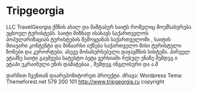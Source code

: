 # Tripgeorgia

LLC TravelGeorgia ქმნის ახალ და მაშტაბურ საიტს რომელიც  მოემსახურება უცხოელ ტურისტებს. საიტი მიზნად ისახავს საქართველოს პოპულარიზაციას ტურისტების შემოყვანას საქართველოში , საიტის მთავარი კონტენტი და შინაარსი იქნება საქართველო მისი ტურისტული ზონები და კურორტები. ასევე მოსახერხებელი დაჯავშნის სისტემა. პირველ ეტაპზე საიტი გაეშვება სატესტო ბეტა ვერსიაში რუსულ ენაზე შემდეგ ი ეტაპი უკრაინული ენის დამატებაა , შემდეგ ინგლისური და ა.შ

დარჩით ჩვენთან დაარეპოზიტორეთ პროექტი.
ძრავა: Wordpress
Tema: Themeforest.net
579 200 101
http://www.tripgeorgia.ru
copyright
